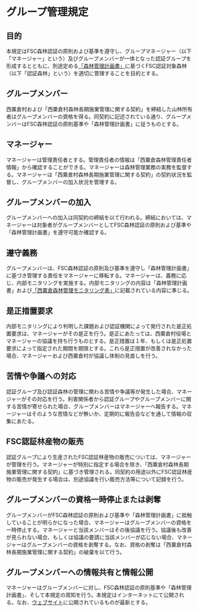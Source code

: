 # グループ管理規定

## 目的
本規定はFSC森林認証の原則および基準を遵守し、グループマネージャー（以下「マネージャー」という）及びグループメンバーが一体となった認証グループを形成するとともに、別途定める[「森林管理計画書」](https://hyakumori.github.io/Nishiawakura_FM_Documents/forestmanagementplan)に基づくFSC認証対象森林（以下「認証森林」という）を適切に管理することを目的とする。

## グループメンバー
西粟倉村および「西粟倉村森林長期施業管理に関する契約」を締結した山林所有者はグループメンバーの資格を得る。同契約に記述されている通り、グループメンバーはFSC森林認証の原則基準や「森林管理計画書」に従うものとする。

## マネージャー
マネージャーは管理責任者とする。管理責任者の情報は「西粟倉森林管理責任者情報」から確認することができる。マネージャーは森林管理業務の実務を監督する。マネージャーは「西粟倉村森林長期施業管理に関する契約」の契約状況を監督し、グループメンバーの加入状況を管理する。

## グループメンバーの加入
グループメンバーへの加入は同契約の締結を以て行われる。締結においては、マネージャーは対象者がグループメンバーとしてFSC森林認証の原則および基準や「森林管理計画書」を遵守可能か確認する。

## 遵守義務
グループメンバーは、FSC森林認証の原則及び基準を遵守し「森林管理計画書」に基づき管理する責任をマネージャーに移転する。マネージャーは、義務に応じ、内部モニタリングを実施する。内部モニタリングの内容は「森林管理計画書」および[「西粟倉森林管理モニタリング表」](https://hyakumori.github.io/Nishiawakura_FM_Documents/monitoringsheet)に記載されている内容に準じる。

## 是正措置要求
内部モニタリングにより判明した課題および認証機関によって発行された是正処置要求は、マネージャーがその是正を行う。是正にあたっては、西粟倉村役場とマネージャーの協議を持ち行うものとする。是正措置は１年、もしくは是正処置要求によって指定された期間を期限とする。これら是正措置が改善されなかった場合、マネージャーおよび西粟倉村が協議し体制の見直しを行う。

## 苦情や争議への対応
認証グループ及び認証森林の管理に関わる苦情や争議等が発生した場合、マネージャーがその対応を行う。利害関係者から認証グループやグループメンバーに関する苦情が寄せられた場合、グループメンバーはマネージャーへ報告する。マネージャーはそのような苦情などが無いか、定期的に報告会などを通して情報の収集にあたる。

## FSC認証林産物の販売
認証グループにより生産されたFSC認証林産物の販売については、マネージャーが管理を行う。マネージャーが特別に指定する場合を除き、「西粟倉村森林長期施業管理に関する契約」に基づき管理される。同契約の用途以外にFSC認証林産物の販売が発生する場合は、別途協議を行い販売方法等について記録を行う。

## グループメンバーの資格一時停止または剥奪
グループメンバーがFSC森林認証の原則および基準や「森林管理計画書」に抵触していることが明らかになった場合、マネージャーはグループメンバーの資格を一時停止する。マネージャーと当該メンバーはその後協議を行う。協議後も改善が見られない場合、もしくは協議の要請に当該メンバーが応じない場合、マネージャーはグループメンバーの資格を剥奪する。なお、資格の剥奪は「西粟倉村森林長期施業管理に関する契約」の破棄を以て行う。

## グループメンバーへの情報共有と情報公開
マネージャーはグループメンバーに対し、FSC森林認証の原則基準や「森林管理計画書」、そして本規定の周知を行う。本規定はインターネットにて公開される。なお、[ウェブサイト](https://hyakumori.github.io/Nishiawakura_FM_Documents/groupmanagement)に公開されているものが最新とする。

